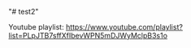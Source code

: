 "# test2" 

Youtube playlist: https://www.youtube.com/playlist?list=PLpJTB7sffXfIbevWPN5mDJWyMclpB3s1o
